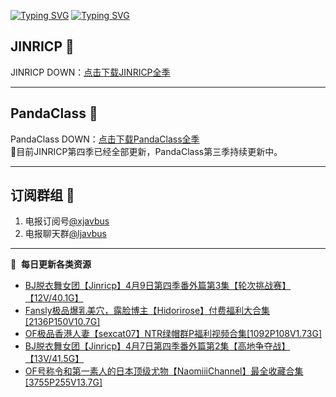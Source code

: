 [![Typing SVG](https://readme-typing-svg.herokuapp.com?font=Fira+Code&pause=1000&center=true&vCenter=true&random=true&width=435&lines=所有链接都需要翻墙访问)](https://jinri-cp.neocities.org/free.html)
[![Typing SVG](https://readme-typing-svg.herokuapp.com?font=Fira+Code&pause=1000&center=true&vCenter=true&random=true&width=435&lines=点击进入福利资源下载中心)](https://pandaclass.neocities.org/free.html)
## JINRICP 👋   
JINRICP DOWN：[点击下载JINRICP全季](https://mypikpak.com/s/VODz7HXQoqcX0UrvaXfDtFoPo1)
****
## PandaClass 💯   
PandaClass DOWN：[点击下载PandaClass全季](https://mypikpak.com/s/VOKOTZkoEnkyvCnELVSquM97o1)   
💞目前JINRICP第四季已经全部更新，PandaClass第三季持续更新中。
****
## 订阅群组 🔞
1. 电报订阅号[@xjavbus](https://t.me/xjavbus)
2. 电报聊天群[@ljavbus](https://t.me/ljavbus)
**** 
📕 &nbsp;**每日更新各类资源**
<!-- BLOG-POST-LIST:START -->
- [BJ脱衣舞女团【Jinricp】4月9日第四季番外篇第3集【轮次挑战赛】【12V/40.1G】](https://fuli.rulel.com/328.html)
- [Fansly极品爆乳美穴，露脸博主【Hidorirose】付费福利大合集[2136P150V10.7G]](https://fuli.rulel.com/327.html)
- [OF极品香港人妻【sexcat07】NTR绿帽群P福利视频合集[1092P108V1.73G]](https://fuli.rulel.com/326.html)
- [BJ脱衣舞女团【Jinricp】4月7日第四季番外篇第2集【高地争夺战】【13V/41.5G】](https://fuli.rulel.com/324.html)
- [OF号称令和第一素人的日本顶级尤物【NaomiiiChannel】最全收藏合集[3755P255V13.7G]](https://fuli.rulel.com/323.html)
<!-- BLOG-POST-LIST:END -->
